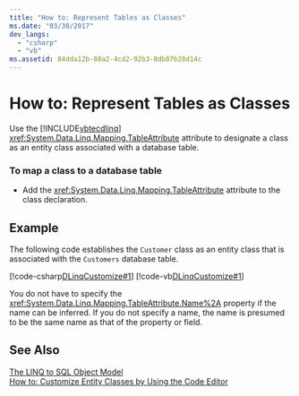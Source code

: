 ```yaml
---
title: "How to: Represent Tables as Classes"
ms.date: "03/30/2017"
dev_langs: 
  - "csharp"
  - "vb"
ms.assetid: 84dda12b-88a2-4cd2-92b3-8db87b28d14c
---
```

# How to: Represent Tables as Classes
Use the [!INCLUDE[vbtecdlinq](../../../../../../includes/vbtecdlinq-md.md)] <xref:System.Data.Linq.Mapping.TableAttribute> attribute to designate a class as an entity class associated with a database table.  
  
### To map a class to a database table  
  
- Add the <xref:System.Data.Linq.Mapping.TableAttribute> attribute to the class declaration.  
  
## Example  
 The following code establishes the `Customer` class as an entity class that is associated with the `Customers` database table.  
  
 [!code-csharp[DLinqCustomize#1](../../../../../../samples/snippets/csharp/VS_Snippets_Data/DLinqCustomize/cs/Program.cs#1)]
 [!code-vb[DLinqCustomize#1](../../../../../../samples/snippets/visualbasic/VS_Snippets_Data/DLinqCustomize/vb/Module1.vb#1)]  
  
 You do not have to specify the <xref:System.Data.Linq.Mapping.TableAttribute.Name%2A> property if the name can be inferred. If you do not specify a name, the name is presumed to be the same name as that of the property or field.  
  
## See Also  
 [The LINQ to SQL Object Model](../../../../../../docs/framework/data/adonet/sql/linq/the-linq-to-sql-object-model.md)  
 [How to: Customize Entity Classes by Using the Code Editor](../../../../../../docs/framework/data/adonet/sql/linq/how-to-customize-entity-classes-by-using-the-code-editor.md)

